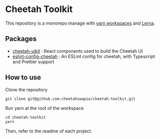# Cheetah Toolkit

This repository is a monorepo manage with [yarn workspaces](https://classic.yarnpkg.com/en/docs/workspaces/) and [Lerna](https://lerna.js.org/). 

## Packages

- [cheetah-uikit](https://github.com/cheetahswapio/cheetah-toolkit/tree/master/packages/cheetah-uikit) : React components used to build the Cheetah UI
- [eslint-config-cheetah](https://github.com/cheetahswapio/cheetah-toolkit/tree/master/packages/eslint-config-cheetah) : An ESLint config for cheetah, with Typescript and Prettier support

## How to use

Clone the repository 

```
git clone git@github.com:cheetahswapio/cheetah-toolkit.git
```

Run yarn at the root of the workspace

```
cd cheetah-toolkit
yarn
```

Then, refer to the readme of each project.